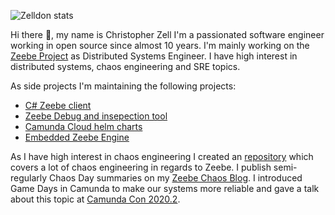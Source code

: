 
![Zelldon stats](https://github-readme-stats.vercel.app/api?username=zelldon&count_private=true&show_icons=true)

Hi there :wave:, my name is Christopher Zell I'm a passionated software engineer working in open source since almost 10 years. I'm mainly working on the [Zeebe Project](https://github.com/camunda-cloud/zeebe) as Distributed Systems Engineer. I have high interest in distributed systems, chaos engineering and SRE topics. 

As side projects I'm maintaining the following projects:

 * [C# Zeebe client](https://github.com/camunda-community-hub/zeebe-client-csharp)
 * [Zeebe Debug and insepection tool](https://github.com/Zelldon/zdb)
 * [Camunda Cloud helm charts](https://github.com/camunda-community-hub/camunda-cloud-helm)
 * [Embedded Zeebe Engine](https://github.com/camunda-community-hub/eze)

As I have high interest in chaos engineering I created an [repository](https://github.com/zeebe-io/zeebe-chaos) which covers a lot of chaos engineering in regards to Zeebe. I publish semi-regularly Chaos Day summaries on my [Zeebe Chaos Blog](https://zeebe-io.github.io/zeebe-chaos/). I introduced Game Days in Camunda to make our systems more reliable and gave a talk about this topic at [Camunda Con 2020.2](https://page.camunda.com/cclive-zell-chaosengineeringmeetszeebe).
